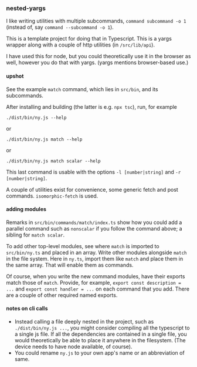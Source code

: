 
### nested-yargs

I like writing utilities with multiple subcommands, `command subcommand -o 1` (instead of, say `command --subcommand -o 1`).

This is a template project for doing that in Typescript. This is a yargs wrapper along with a couple of http utilities (in `/src/lib/api`).

I have used this for node, but you could theoretically use it in the browser as well, however you do that with yargs. (yargs mentions browser-based use.) 

#### upshot

See the example `match` command, which lies in `src/bin`, and its subcommands. 

After installing and building (the latter is e.g. `npx tsc`), run, for example
```
./dist/bin/ny.js --help
```
or 
```
./dist/bin/ny.js match --help
```
or
```
./dist/bin/ny.js match scalar --help
```

This last command is usable with the options `-l [number|string]` and `-r [number|string]`.

A couple of utilities exist for convenience, some generic fetch and post commands. `isomorphic-fetch` is used.
#### adding modules
Remarks in `src/bin/commands/match/index.ts` show how you could add a parallel command such as `nonscalar` if you follow the command above; a sibling for `match scalar`.

To add other top-level modules, see where `match` is imported to `src/bin/ny.ts` and placed in an array. Write other modules alongside `match` in the file system.  Here in `ny.ts`, import them like `match` and place them in the same array. That will enable them as commands. 

Of course, when you write the new command modules, have their exports match those of `match`. Provide, for example, `export const description = ...` and `export const handler = ...` on each command that you add. There are a couple of other required named exports.

#### notes on cli calls
- Instead calling a file deeply nested in the project, such as `./dist/bin/ny.js ...`, you might consider compiling all the typescript to a single js file. If all the dependencies are contained in a single file, you would theoretically be able to place it anywhere in the filesystem. (The device needs to have node available, of course).
- You could rename `ny.js` to your own app's name or an abbreviation of same.


